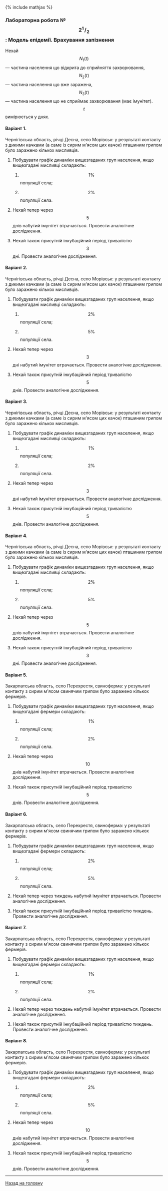 <!--RELEASE-->

{% include mathjax %}

### **Лабораторна робота №$$2^{1\!\!}/_{\!2}$$: Модель епідемії. Врахування запізнення**

Нехай $$N_1(t)$$ &mdash; частина населення що відкрита до сприйняття захворювання, $$N_2(t)$$ &mdash; частина населення що вже заражена, $$N_3(t)$$ &mdash; частина населення що не сприймає захворювання (має імунітет). $$t$$ вимірюється у днях.

#### **Варіант 1.**

Чернігівська область, річці Десна, село Морівськ: у результаті контакту з дикими качками (а саме із сирим м'ясом цих качок) пташиним грипом було заражено кількох мисливців.

1. Побудувати графік динаміки вищезгаданих груп населення, якщо вищезгадані мисливці складають:

	1. $$1\%$$ популяції села;

	2. $$2\%$$ популяції села.

2. Нехай тепер через $$5$$ днів набутий імунітет втрачається. Провести аналогічне дослідження.

3. Нехай також присутній інкубаційний період тривалістю $$3$$ дні. Провести аналогічне дослідження.

#### **Варіант 2.**

Чернігівська область, річці Десна, село Морівськ: у результаті контакту з дикими качками (а саме із сирим м'ясом цих качок) пташиним грипом було заражено кількох мисливців.

1. Побудувати графік динаміки вищезгаданих груп населення, якщо вищезгадані мисливці складають:

	1. $$2\%$$ популяції села;

	2. $$5\%$$ популяції села.

2. Нехай тепер через $$3$$ дні набутий імунітет втрачається. Провести аналогічне дослідження.

3. Нехай також присутній інкубаційний період тривалістю $$5$$ днів. Провести аналогічне дослідження.

#### **Варіант 3.**

Чернігівська область, річці Десна, село Морівськ: у результаті контакту з дикими качками (а саме із сирим м'ясом цих качок) пташиним грипом було заражено кількох мисливців.

1. Побудувати графік динаміки вищезгаданих груп населення, якщо вищезгадані мисливці складають:

	1. $$1\%$$ популяції села;

	2. $$2\%$$ популяції села.

2. Нехай тепер через $$3$$ дні набутий імунітет втрачається. Провести аналогічне дослідження.

3. Нехай також присутній інкубаційний період тривалістю $$5$$ днів. Провести аналогічне дослідження.

#### **Варіант 4.**

Чернігівська область, річці Десна, село Морівськ: у результаті контакту з дикими качками (а саме із сирим м'ясом цих качок) пташиним грипом було заражено кількох мисливців.

1. Побудувати графік динаміки вищезгаданих груп населення, якщо вищезгадані мисливці складають:

	1. $$2\%$$ популяції села;

	2. $$5\%$$ популяції села.

2. Нехай тепер через $$5$$ днів набутий імунітет втрачається. Провести аналогічне дослідження.

3. Нехай також присутній інкубаційний період тривалістю $$3$$ дні. Провести аналогічне дослідження.

#### **Варіант 5.**

Закарпатська область, село Перехрестя, свиноферма: у результаті контакту з сирим м'ясом свинячим грипом було заражено кількох фермерів.

1. Побудувати графік динаміки вищезгаданих груп населення, якщо вищезгадані фермери складають:

	1. $$1\%$$ популяції села;

	2. $$2\%$$ популяції села.

2. Нехай тепер через $$10$$ днів набутий імунітет втрачається. Провести аналогічне дослідження.

3. Нехай також присутній інкубаційний період тривалістю $$5$$ днів. Провести аналогічне дослідження.

#### **Варіант 6.**

Закарпатська область, село Перехрестя, свиноферма: у результаті контакту з сирим м'ясом свинячим грипом було заражено кількох фермерів.

1. Побудувати графік динаміки вищезгаданих груп населення, якщо вищезгадані фермери складають:

	1. $$2\%$$ популяції села;

	2. $$5\%$$ популяції села.

2. Нехай тепер через тиждень набутий імунітет втрачається. Провести аналогічне дослідження.

3. Нехай також присутній інкубаційний період тривалістю тиждень. Провести аналогічне дослідження.

#### **Варіант 7.**

Закарпатська область, село Перехрестя, свиноферма: у результаті контакту з сирим м'ясом свинячим грипом було заражено кількох фермерів.

1. Побудувати графік динаміки вищезгаданих груп населення, якщо вищезгадані фермери складають:

	1. $$1\%$$ популяції села;

	2. $$2\%$$ популяції села.

2. Нехай тепер через тиждень набутий імунітет втрачається. Провести аналогічне дослідження.

3. Нехай також присутній інкубаційний період тривалістю тиждень. Провести аналогічне дослідження.

#### **Варіант 8.**

Закарпатська область, село Перехрестя, свиноферма: у результаті контакту з сирим м'ясом свинячим грипом було заражено кількох фермерів.

1. Побудувати графік динаміки вищезгаданих груп населення, якщо вищезгадані фермери складають:

	1. $$2\%$$ популяції села;

	2. $$5\%$$ популяції села.

2. Нехай тепер через $$10$$ днів набутий імунітет втрачається. Провести аналогічне дослідження.

3. Нехай також присутній інкубаційний період тривалістю $$5$$ днів. Провести аналогічне дослідження.

---

[Назад на головну](../../README.md)